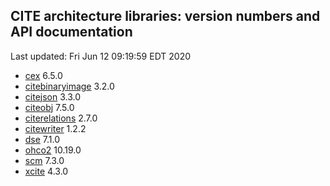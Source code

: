 ## CITE architecture libraries: version numbers and API documentation

Last updated: Fri Jun 12 09:19:59 EDT 2020



  - [cex](cex/api/edu/holycross/shot/cex/index.html) 6.5.0
  - [citebinaryimage](citebinaryimage/api/edu/holycross/shot/citebinaryimage/index.html) 3.2.0
  - [citejson](CITE-JSON/api/edu/holycross/shot/citejson/index.html) 3.3.0
  - [citeobj](citeobj/api/edu/holycross/shot/citeobj/index.html) 7.5.0
  - [citerelations](citerelations/api/edu/holycross/shot/citerelation/index.html) 2.7.0
  - [citewriter](citewriter/api/edu/furman/classics/citewriter/index.html) 1.2.2
  - [dse](dse/api/edu/holycross/shot/dse/index.html) 7.1.0
  - [ohco2](ohco2/api/edu/holycross/shot/ohco2/index.html) 10.19.0
  - [scm](scm/api/edu/holycross/shot/scm/index.html) 7.3.0
  - [xcite](xcite/api/edu/holycross/shot/cite/index.html) 4.3.0
